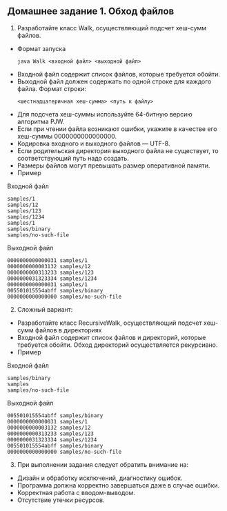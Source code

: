 Домашнее задание 1. Обход файлов
----
1. Разработайте класс Walk, осуществляющий подсчет хеш-сумм файлов.
 * Формат запуска
   ```
   java Walk <входной файл> <выходной файл>  
   ```
 * Входной файл содержит список файлов, которые требуется обойти.
 * Выходной файл должен содержать по одной строке для каждого файла. Формат строки:
   ```
   <шестнадцатеричная хеш-сумма> <путь к файлу>   
   ```
 * Для подсчета хеш-суммы используйте 64-битную версию алгоритма PJW.
 * Если при чтении файла возникают ошибки, укажите в качестве его хеш-суммы 0000000000000000.
 * Кодировка входного и выходного файлов — UTF-8.
 * Если родительская директория выходного файла не существует, то соответствующий путь надо создать.
 * Размеры файлов могут превышать размер оперативной памяти.
 * Пример

Входной файл

    samples/1
    samples/12
    samples/123
    samples/1234
    samples/1
    samples/binary
    samples/no-such-file
                    
Выходной файл

    0000000000000031 samples/1
    0000000000003132 samples/12
    0000000000313233 samples/123
    0000000031323334 samples/1234
    0000000000000031 samples/1
    005501015554abff samples/binary
    0000000000000000 samples/no-such-file
                    
2. Сложный вариант:
 * Разработайте класс RecursiveWalk, осуществляющий подсчет хеш-сумм файлов в директориях
 * Входной файл содержит список файлов и директорий, которые требуется обойти. Обход директорий осуществляется рекурсивно.
 * Пример

Входной файл

    samples/binary
    samples
    samples/no-such-file
                    
Выходной файл

    005501015554abff samples/binary
    0000000000000031 samples/1
    0000000000003132 samples/12
    0000000000313233 samples/123
    0000000031323334 samples/1234
    005501015554abff samples/binary
    0000000000000000 samples/no-such-file
                    
3. При выполнении задания следует обратить внимание на:
 * Дизайн и обработку исключений, диагностику ошибок.
 * Программа должна корректно завершаться даже в случае ошибки.
 * Корректная работа с вводом-выводом.
 * Отсутствие утечки ресурсов.
